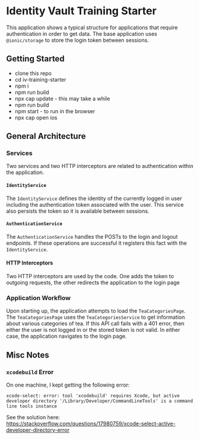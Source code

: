 # Identity Vault Training Starter

This application shows a typical structure for applications that require authentication in order to get data. The base application uses `@ionic/storage` to store the login token between sessions.

## Getting Started

- clone this repo
- cd iv-training-starter
- npm i
- npm run build
- npx cap update - this may take a while
- npm run build
- npm start - to run in the browser
- npx cap open ios

## General Architecture

### Services

Two services and two HTTP interceptors are related to authentication within the application.

#### `IdentityService`

The `IdentityService` defines the identity of the currently logged in user including the authentication token associated with the user. This service also persists the token so it is available between sessions.

#### `AuthenticationService`

The `AuthenticationService` handles the POSTs to the login and logout endpoints. If these operations are successful it registers this fact with the `IdentityService`.

#### HTTP Interceptors

Two HTTP interceptors are used by the code. One adds the token to outgoing requests, the other redirects the application to the login page

### Application Workflow

Upon starting up, the application attempts to load the `TeaCategoriesPage`. The `TeaCategoriesPage` uses the `TeaCategoriesService` to get information about various categories of tea. If this API call fails with a 401 error, then either the user is not logged in or the stored token is not valid. In either case, the application navigates to the login page.

## Misc Notes

### `xcodebuild` Error

On one machine, I kept getting the following error:

```
xcode-select: error: tool 'xcodebuild' requires Xcode, but active developer directory '/Library/Developer/CommandLineTools' is a command line tools instance
```

See the solution here: https://stackoverflow.com/questions/17980759/xcode-select-active-developer-directory-error